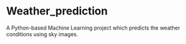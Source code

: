 # Weather_prediction

A Python-based Machine Learning project which predicts the weather conditions using sky images.

